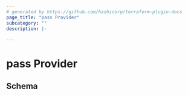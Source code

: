 ```yaml
---
# generated by https://github.com/hashicorp/terraform-plugin-docs
page_title: "pass Provider"
subcategory: ""
description: |-
  
---
```


# pass Provider





<!-- schema generated by tfplugindocs -->
## Schema

